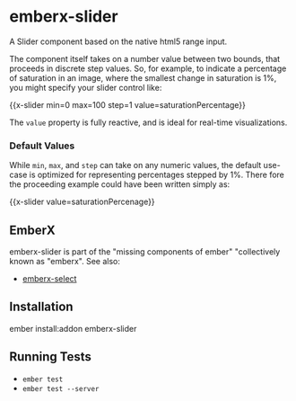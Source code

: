 # emberx-slider

A Slider component based on the native html5 range input.

The component itself takes on a number value between two bounds, that
proceeds in discrete step values. So, for example, to indicate a
percentage of saturation in an image, where the smallest change in
saturation is 1%, you might specify your slider control like:

{{x-slider min=0 max=100 step=1 value=saturationPercentage}}

The `value` property is fully reactive, and is ideal for real-time
visualizations.

### Default Values

While `min`, `max`, and `step` can take on any numeric values, the
default use-case is optimized for representing percentages stepped by
1%. There fore the proceeding example could have been written simply
as:

{{x-slider value=saturationPercenage}}

## EmberX

emberx-slider is part of the "missing components of ember" "collectively
known as "emberx". See also:

* [emberx-select](http://chillestmonkey.com)

## Installation

ember install:addon emberx-slider

## Running Tests

* `ember test`
* `ember test --server`
